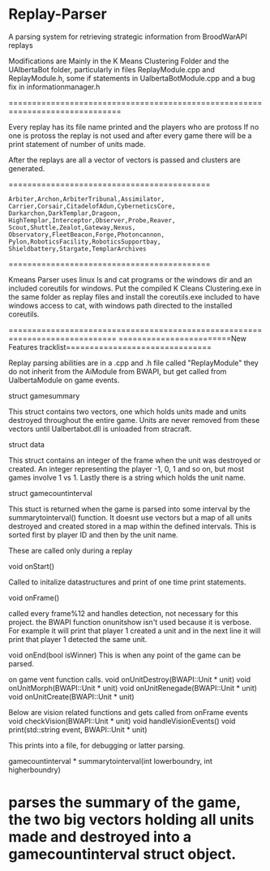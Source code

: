 Replay-Parser
=============

A parsing system for retrieving strategic information from BroodWarAPI replays

Modifications are Mainly in the K Means Clustering Folder
and the UAlbertaBot folder, particularly in files ReplayModule.cpp
and ReplayModule.h, some if statements in UalbertaBotModule.cpp and a bug fix in 
informationmanager.h

==============================================================================


Every replay has its file name printed and the players who are protoss
If no one is protoss the replay is not used and 
after every game there will be a print statement of number of units made.

After the replays are all a vector of vectors is passed and clusters are generated.



===========================================

	Arbiter,Archon,ArbiterTribunal,Assimilator,
	Carrier,Corsair,CitadelofAdun,CyberneticsCore,
	Darkarchon,DarkTemplar,Dragoon,
	HighTemplar,Interceptor,Observer,Probe,Reaver,
	Scout,Shuttle,Zealot,Gateway,Nexus,
	Observatory,FleetBeacon,Forge,Photoncannon,
	Pylon,RoboticsFacility,RoboticsSupportbay,
	Shieldbattery,Stargate,TemplarArchives



===========================================


Kmeans Parser uses linux ls and cat programs or the windows dir and an included coreutils for 
windows. Put the compiled K Cleans Clustering.exe in the same folder as replay files and install the coreutils.exe included to have windows access to cat, with windows path directed to the installed
coreutils.


=============================================================================
========================New Features tracklist===============================

Replay parsing abilities are in a .cpp and .h file called "ReplayModule" they do not inherit from the AiModule from BWAPI, but get called from UalbertaModule on game events.

struct gamesummary

This struct contains two vectors, one which holds units made and units destroyed throughout the entire game. Units are never removed from these vectors until Ualbertabot.dll is unloaded from stracraft.

struct data

This struct contains an integer of the frame when the unit was destroyed or created. An integer representing the player -1, 0, 1 and so on, but most games involve 1 vs 1. Lastly there is a string which holds the unit name.

struct gamecountinterval

This stuct is returned when the game is parsed into some interval by the summarytointerval() function. It doesnt use vectors but a map of all units destroyed and created stored in a map within the defined intervals. This is sorted first by player ID and then by the unit name.

These are called only during a replay

void onStart()

Called to initalize datastructures and print of one time print statements.

void onFrame()

called every frame%12 and handles detection, not necessary for this project. the BWAPI function onunitshow isn't used because it is verbose. For example it will print that player 1 created a unit and in the next line it will print that player 1 detected the same unit.

void onEnd(bool isWinner) This is when any point of the game can be parsed.

on game vent function calls. void onUnitDestroy(BWAPI::Unit * unit) void onUnitMorph(BWAPI::Unit * unit) void onUnitRenegade(BWAPI::Unit * unit) void onUnitCreate(BWAPI::Unit * unit)

Below are vision related functions and gets called from onFrame events void checkVision(BWAPI::Unit * unit) void handleVisionEvents() void print(std::string event, BWAPI::Unit * unit)

This prints into a file, for debugging or latter parsing.

gamecountinterval * summarytointerval(int lowerboundry, int higherboundry)

parses the summary of the game, the two big vectors holding all units made and destroyed into a gamecountinterval struct object.
============================================================================================